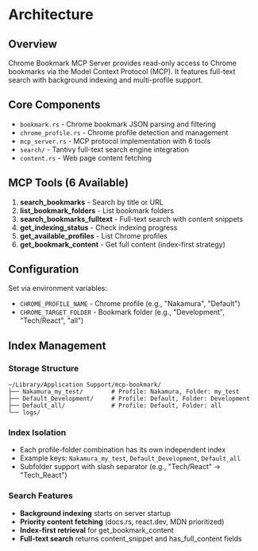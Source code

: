# Architecture

## Overview

Chrome Bookmark MCP Server provides read-only access to Chrome bookmarks via the Model Context Protocol (MCP). It features full-text search with background indexing and multi-profile support.

## Core Components

- `bookmark.rs` - Chrome bookmark JSON parsing and filtering
- `chrome_profile.rs` - Chrome profile detection and management  
- `mcp_server.rs` - MCP protocol implementation with 6 tools
- `search/` - Tantivy full-text search engine integration
- `content.rs` - Web page content fetching

## MCP Tools (6 Available)

1. **search_bookmarks** - Search by title or URL
2. **list_bookmark_folders** - List bookmark folders
3. **search_bookmarks_fulltext** - Full-text search with content snippets
4. **get_indexing_status** - Check indexing progress
5. **get_available_profiles** - List Chrome profiles
6. **get_bookmark_content** - Get full content (index-first strategy)

## Configuration

Set via environment variables:
- `CHROME_PROFILE_NAME` - Chrome profile (e.g., "Nakamura", "Default")
- `CHROME_TARGET_FOLDER` - Bookmark folder (e.g., "Development", "Tech/React", "all")

## Index Management

### Storage Structure
```
~/Library/Application Support/mcp-bookmark/
├── Nakamura_my_test/        # Profile: Nakamura, Folder: my_test
├── Default_Development/     # Profile: Default, Folder: Development  
├── Default_all/             # Profile: Default, Folder: all
└── logs/
```

### Index Isolation
- Each profile-folder combination has its own independent index
- Example keys: `Nakamura_my_test`, `Default_Development`, `Default_all`
- Subfolder support with slash separator (e.g., "Tech/React" → "Tech_React")

### Search Features
- **Background indexing** starts on server startup
- **Priority content fetching** (docs.rs, react.dev, MDN prioritized)
- **Index-first retrieval** for get_bookmark_content
- **Full-text search** returns content_snippet and has_full_content fields